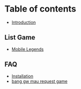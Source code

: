 # Table of contents

* [Introduction](README.md)

## List Game

* [Mobile Legends](list-game/mobile-legends.md)

## FAQ

* [Installation](faq/installation.md)
* [bang gw mau request game](faq/bang-gw-mau-request-game.md)
